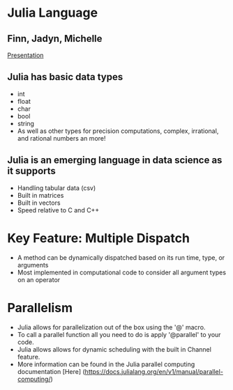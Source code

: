 # Julia Language
## Finn, Jadyn, Michelle
[Presentation](https://docs.google.com/presentation/d/17DnfDNylJrP8yAuC1GV9p7d2jxt2_Kqvp-k2ee81WsM/edit?ts=5dde02f6#slide=id.g7a4e5a05de_0_25)
## Julia has basic data types
- int
- float
- char
- bool
- string
- As well as other types for precision computations, complex, irrational, and rational numbers an more!

## Julia is an emerging language in data science as it supports
- Handling tabular data (csv)
- Built in matrices
- Built in vectors
- Speed relative to C and C++

# Key Feature: Multiple Dispatch
- A method can be dynamically dispatched based on its run time, type, or arguments
- Most implemented in computational code to consider all argument types on an operator

# Parallelism
- Julia allows for parallelization out of the box using the '@' macro.
- To call a parallel function all you need to do is apply '@parallel' to your code.
- Julia allows allows for dynamic scheduling with the built in Channel feature.
- More information can be found in the Julia parallel computing documentation [Here] (https://docs.julialang.org/en/v1/manual/parallel-computing/)
